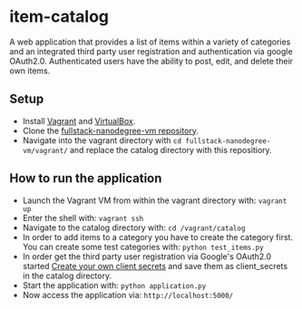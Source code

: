 # item-catalog

A web application that provides a list of items within a variety of categories and 
an integrated third party user registration and authentication via google OAuth2.0. 
Authenticated users have the ability to post, edit, and delete their own items.

## Setup

- Install [Vagrant](https://www.vagrantup.com/) and [VirtualBox](https://www.virtualbox.org/).
- Clone the [fullstack-nanodegree-vm repository](https://github.com/udacity/fullstack-nanodegree-vm).
- Navigate into the vagrant directory with `cd fullstack-nanodegree-vm/vagrant/` and replace the catalog 
directory with this repositiory.

## How to run the application

- Launch the Vagrant VM from within the vagrant directory with:
`vagrant up`
- Enter the shell with: `vagrant ssh`
- Navigate to the catalog directory with: `cd /vagrant/catalog`
- In order to add items to a category you have to create the category first. 
You can create some test categories with: `python test_items.py`
- In order get the third party user registration via Google's OAuth2.0 started
[Create your own client secrets](https://developers.google.com/identity/protocols/OAuth2)
and save them as client_secrets in the catalog directory.
- Start the application with: `python application.py`
- Now access the application via: `http://localhost:5000/`